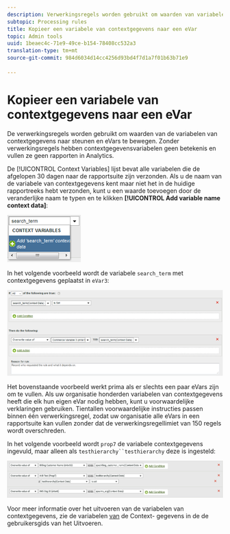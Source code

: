 ```yaml
---
description: Verwerkingsregels worden gebruikt om waarden van variabelen van de Gegevens van de Context naar steunen en eVars te bewegen.
subtopic: Processing rules
title: Kopieer een variabele van contextgegevens naar een eVar
topic: Admin tools
uuid: 1beaec4c-71e9-49ce-b154-78408cc532a3
translation-type: tm+mt
source-git-commit: 984d6034d14cc4256d93bd4f7d1a7f01b63b71e9

---
```



# Kopieer een variabele van contextgegevens naar een eVar

De verwerkingsregels worden gebruikt om waarden van de variabelen van contextgegevens naar steunen en eVars te bewegen. Zonder verwerkingsregels hebben contextgegevensvariabelen geen betekenis en vullen ze geen rapporten in Analytics.

De [!UICONTROL Context Variables] lijst bevat alle variabelen die de afgelopen 30 dagen naar de rapportsuite zijn verzonden. Als u de naam van de variabele van contextgegevens kent maar niet het in de huidige rapportreeks hebt verzonden, kunt u een waarde toevoegen door de veranderlijke naam te typen en te klikken **[!UICONTROL Add variable name context data]**:

![Toevoegen](assets/add-context-variable.png)

In het volgende voorbeeld wordt de variabele `search_term` met contextgegevens geplaatst in `eVar3`:

![Set](assets/set-context-data.png)

Het bovenstaande voorbeeld werkt prima als er slechts een paar eVars zijn om te vullen. Als uw organisatie honderden variabelen van contextgegevens heeft die elk hun eigen eVar nodig hebben, kunt u voorwaardelijke verklaringen gebruiken. Tientallen voorwaardelijke instructies passen binnen één verwerkingsregel, zodat uw organisatie alle eVars in een rapportsuite kan vullen zonder dat de verwerkingsregellimiet van 150 regels wordt overschreden.

In het volgende voorbeeld wordt `prop7` de variabele contextgegevens ingevuld, maar alleen als `testhierarchy``testhierarchy` deze is ingesteld:

![Voorwaardelijk](assets/add-conditional.png)

Voor meer informatie over het uitvoeren van de variabelen van contextgegevens, zie de variabelen [van](/help/implement/vars/page-vars/contextdata.md) de Context- gegevens in de de gebruikersgids van het Uitvoeren.
